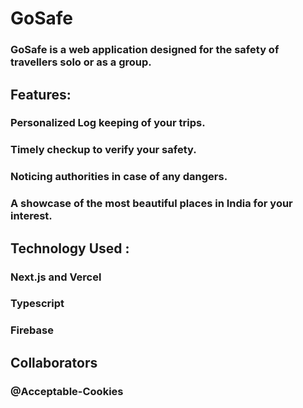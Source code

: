 # GoSafe

### GoSafe is a web application designed for the safety of travellers solo or as a group.

## Features: 

### Personalized Log keeping of your trips.

### Timely checkup to verify your safety.

### Noticing authorities in case of any dangers.

### A showcase of the most beautiful places in India for your interest.

## Technology Used :

### Next.js and Vercel

### Typescript

### Firebase

## Collaborators 

### @Acceptable-Cookies
